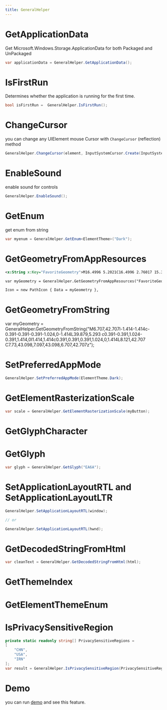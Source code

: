 ```yaml
---
title: GeneralHelper
---
```

# GetApplicationData
Get Microsoft.Windows.Storage.ApplicationData for both Packaged and UnPackaged
```cs
var applicationData = GeneralHelper.GetApplicationData();
```

# IsFirstRun
Determines whether the application is running for the first time.

```cs
bool isFirstRun =  GeneralHelper.IsFirstRun();
```

# ChangeCursor
you can change any UIElement mouse Cursor with `ChangeCursor` (reflection) method
```cs
GeneralHelper.ChangeCursor(element, InputSystemCursor.Create(InputSystemCursorShape.Hand));
```

# EnableSound
enable sound for controls

```cs
GeneralHelper.EnableSound();
```

# GetEnum
get enum from string

```cs
var myenum = GeneralHelper.GetEnum<ElementTheme>("Dark");
```

# GetGeometryFromAppResources

```xml
<x:String x:Key="FavoriteGeometry">M16.4996 5.2021C16.4996 2.76017 15.3595 1.00342 13.4932 1.00342C12.467 1.00342 12.1149 1.60478 11.747 3.00299C11.6719 3.29184 11.635 3.43248 11.596 3.57109C11.495 3.92982 11.3192 4.54058 11.069 5.4021C11.0623 5.42518 11.0524 5.44692 11.0396 5.467L8.17281 9.95266C7.49476 11.0136 6.49429 11.8291 5.31841 12.2793L4.84513 12.4605C3.5984 12.9379 2.87457 14.2416 3.1287 15.5522L3.53319 17.6383C3.77462 18.8834 4.71828 19.8743 5.9501 20.1762L13.5778 22.0457C16.109 22.6661 18.6674 21.1312 19.3113 18.6059L20.7262 13.0567C21.1697 11.3174 20.1192 9.54796 18.3799 9.10449C18.1175 9.03758 17.8478 9.00373 17.5769 9.00373H15.7536C16.2497 7.37084 16.4996 6.11106 16.4996 5.2021ZM4.60127 15.2667C4.48576 14.671 4.81477 14.0783 5.38147 13.8614L5.85475 13.6802C7.33036 13.1152 8.58585 12.0918 9.43674 10.7604L12.3035 6.27477C12.3935 6.13388 12.4629 5.98082 12.5095 5.82026C12.7608 4.95525 12.9375 4.34126 13.0399 3.97737C13.083 3.82412 13.1239 3.66867 13.1976 3.3847C13.3875 2.663 13.4809 2.50342 13.4932 2.50342C14.3609 2.50342 14.9996 3.48749 14.9996 5.2021C14.9996 6.08659 14.6738 7.53754 14.0158 9.51717C13.8544 10.0027 14.2158 10.5037 14.7275 10.5037H17.5769C17.7228 10.5037 17.868 10.522 18.0093 10.558C18.9459 10.7968 19.5115 11.7496 19.2727 12.6861L17.8578 18.2353C17.4172 19.9631 15.6668 21.0133 13.9349 20.5889L6.30718 18.7193C5.64389 18.5568 5.13577 18.0232 5.00577 17.3528L4.60127 15.2667Z</x:String>

var myGeometry = GeneralHelper.GetGeometryFromAppResources("FavoriteGeometry");

Icon = new PathIcon { Data = myGeometry },
```

# GetGeometryFromString
var myGeometry = GeneralHelper.GetGeometryFromString("M6.707,42.707l-1.414-1.414c-0.391-0.391-0.391-1.024,0-1.414L39.879,5.293 c0.391-0.391,1.024-0.391,1.414,0l1.414,1.414c0.391,0.391,0.391,1.024,0,1.414L8.121,42.707 C7.73,43.098,7.097,43.098,6.707,42.707z");

# SetPreferredAppMode

```cs
GeneralHelper.SetPreferredAppMode(ElementTheme.Dark);
```

# GetElementRasterizationScale
```cs
var scale = GeneralHelper.GetElementRasterizationScale(myButton);
```

# GetGlyphCharacter

# GetGlyph

```cs
var glyph = GeneralHelper.GetGlyph("EA6A");

```

# SetApplicationLayoutRTL and SetApplicationLayoutLTR
```cs
GeneralHelper.SetApplicationLayoutRTL(window);

// or

GeneralHelper.SetApplicationLayoutRTL(hwnd);
```

# GetDecodedStringFromHtml

```cs
var cleanText = GeneralHelper.GetDecodedStringFromHtml(html);

```

# GetThemeIndex
# GetElementThemeEnum

# IsPrivacySensitiveRegion
```cs
private static readonly string[] PrivacySensitiveRegions =
[
    "CHN",
    "USA",
    "IRN"
];
var result = GeneralHelper.IsPrivacySensitiveRegion(PrivacySensitiveRegions);
```

# Demo
you can run [demo](https://github.com/Ghost1372/DevWinUI) and see this feature.

